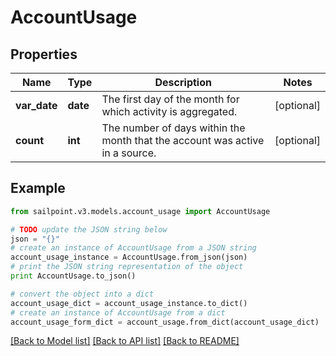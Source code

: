 # AccountUsage


## Properties

Name | Type | Description | Notes
------------ | ------------- | ------------- | -------------
**var_date** | **date** | The first day of the month for which activity is aggregated. | [optional] 
**count** | **int** | The number of days within the month that the account was active in a source. | [optional] 

## Example

```python
from sailpoint.v3.models.account_usage import AccountUsage

# TODO update the JSON string below
json = "{}"
# create an instance of AccountUsage from a JSON string
account_usage_instance = AccountUsage.from_json(json)
# print the JSON string representation of the object
print AccountUsage.to_json()

# convert the object into a dict
account_usage_dict = account_usage_instance.to_dict()
# create an instance of AccountUsage from a dict
account_usage_form_dict = account_usage.from_dict(account_usage_dict)
```
[[Back to Model list]](../README.md#documentation-for-models) [[Back to API list]](../README.md#documentation-for-api-endpoints) [[Back to README]](../README.md)


